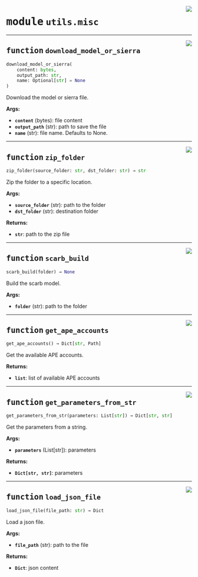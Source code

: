 <!-- markdownlint-disable -->

<a href="https://github.com/gizatechxyz/giza-cli/blob/main/giza/utils/misc.py#L0"><img align="right" style="float:right;" src="https://img.shields.io/badge/-source-cccccc?style=flat-square"></a>

# <kbd>module</kbd> `utils.misc`





---

<a href="https://github.com/gizatechxyz/giza-cli/blob/main/giza/utils/misc.py#L31"><img align="right" style="float:right;" src="https://img.shields.io/badge/-source-cccccc?style=flat-square"></a>

## <kbd>function</kbd> `download_model_or_sierra`

```python
download_model_or_sierra(
    content: bytes,
    output_path: str,
    name: Optional[str] = None
)
```

Download the model or sierra file. 



**Args:**
 
 - <b>`content`</b> (bytes):  file content 
 - <b>`output_path`</b> (str):  path to save the file 
 - <b>`name`</b> (str):  file name. Defaults to None. 


---

<a href="https://github.com/gizatechxyz/giza-cli/blob/main/giza/utils/misc.py#L54"><img align="right" style="float:right;" src="https://img.shields.io/badge/-source-cccccc?style=flat-square"></a>

## <kbd>function</kbd> `zip_folder`

```python
zip_folder(source_folder: str, dst_folder: str) → str
```

Zip the folder to a specific location. 



**Args:**
 
 - <b>`source_folder`</b> (str):  path to the folder 
 - <b>`dst_folder`</b> (str):  destination folder 



**Returns:**
 
 - <b>`str`</b>:  path to the zip file 


---

<a href="https://github.com/gizatechxyz/giza-cli/blob/main/giza/utils/misc.py#L78"><img align="right" style="float:right;" src="https://img.shields.io/badge/-source-cccccc?style=flat-square"></a>

## <kbd>function</kbd> `scarb_build`

```python
scarb_build(folder) → None
```

Build the scarb model. 



**Args:**
 
 - <b>`folder`</b> (str):  path to the folder 


---

<a href="https://github.com/gizatechxyz/giza-cli/blob/main/giza/utils/misc.py#L107"><img align="right" style="float:right;" src="https://img.shields.io/badge/-source-cccccc?style=flat-square"></a>

## <kbd>function</kbd> `get_ape_accounts`

```python
get_ape_accounts() → Dict[str, Path]
```

Get the available APE accounts. 



**Returns:**
 
 - <b>`list`</b>:  list of available APE accounts 


---

<a href="https://github.com/gizatechxyz/giza-cli/blob/main/giza/utils/misc.py#L128"><img align="right" style="float:right;" src="https://img.shields.io/badge/-source-cccccc?style=flat-square"></a>

## <kbd>function</kbd> `get_parameters_from_str`

```python
get_parameters_from_str(parameters: List[str]) → Dict[str, str]
```

Get the parameters from a string. 



**Args:**
 
 - <b>`parameters`</b> (List[str]):  parameters 



**Returns:**
 
 - <b>`Dict[str, str]`</b>:  parameters 


---

<a href="https://github.com/gizatechxyz/giza-cli/blob/main/giza/utils/misc.py#L141"><img align="right" style="float:right;" src="https://img.shields.io/badge/-source-cccccc?style=flat-square"></a>

## <kbd>function</kbd> `load_json_file`

```python
load_json_file(file_path: str) → Dict
```

Load a json file. 



**Args:**
 
 - <b>`file_path`</b> (str):  path to the file 



**Returns:**
 
 - <b>`Dict`</b>:  json content 


